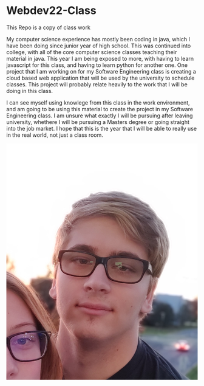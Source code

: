 # Webdev22-Class
This Repo is a copy of class work

My computer science experience has mostly been coding in java, which I have been doing since junior year of high school. This was continued into college, with all of the core computer science classes teaching their material in java. This year I am being exposed to more, with having to learn javascript for this class, and having to learn python for another one. One project that I am working on for my Software Engineering class is creating a cloud based web application that will be used by the university to schedule classes. This project will probably relate heavily to the work that I will be doing in this class.

I can see myself using knowlege from this class in the work environment, and am going to be using this material to create the project in my Software Engineering class. I am unsure what exactly I will be pursuing after leaving university, whethere I will be pursuing a Masters degree or going straight into the job market. I hope that this is the year that I will be able to really use in the real world, not just a class room.

![This is an picture of the repo owner, Kyle Wendholt](IMG_20201107_170156.jpg)
